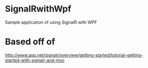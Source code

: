 # SignalRwithWpf
Sample application of using SignalR with WPF

# Based off of
http://www.asp.net/signalr/overview/getting-started/tutorial-getting-started-with-signalr-and-mvc

